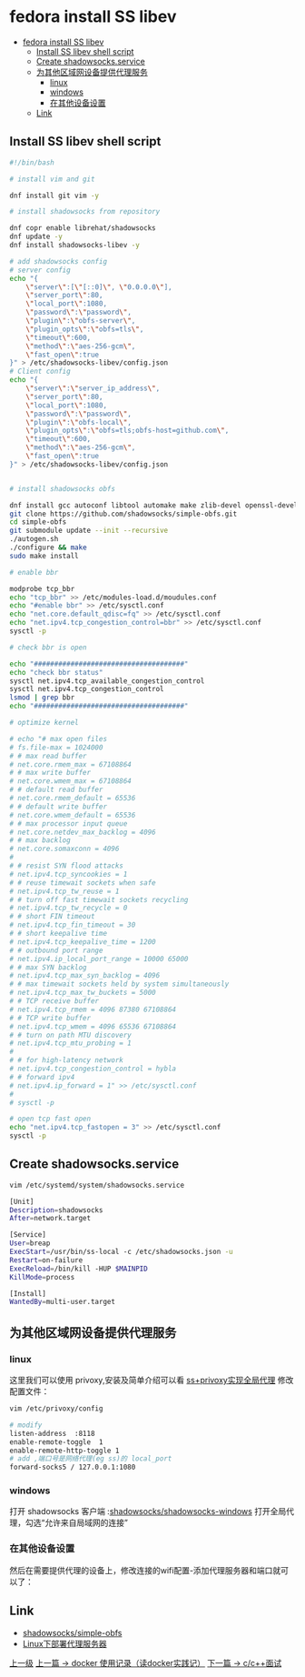 # fedora install SS libev

<!-- @import "[TOC]" {cmd="toc" depthFrom=1 depthTo=6 orderedList=false} -->
<!-- code_chunk_output -->

* [fedora install SS libev](#fedora-install-ss-libev)
	* [Install SS libev shell script](#install-ss-libev-shell-script)
	* [Create shadowsocks.service](#create-shadowsocksservice)
	* [为其他区域网设备提供代理服务](#为其他区域网设备提供代理服务)
		* [linux](#linux)
		* [windows](#windows)
		* [在其他设备设置](#在其他设备设置)
	* [Link](#link)

<!-- /code_chunk_output -->

## Install SS libev shell script
```sh
#!/bin/bash

# install vim and git

dnf install git vim -y

# install shadowsocks from repository

dnf copr enable librehat/shadowsocks
dnf update -y
dnf install shadowsocks-libev -y

# add shadowsocks config
# server config
echo "{
    \"server\":[\"[::0]\", \"0.0.0.0\"],
    \"server_port\":80,
    \"local_port\":1080,
    \"password\":\"password\",
    \"plugin\":\"obfs-server\",
    \"plugin_opts\":\"obfs=tls\",
    \"timeout\":600,
    \"method\":\"aes-256-gcm\",
    \"fast_open\":true
}" > /etc/shadowsocks-libev/config.json
# Client config
echo "{
    \"server\":\"server_ip_address\",
    \"server_port\":80,
    \"local_port\":1080,
    \"password\":\"password\",
    \"plugin\":\"obfs-local\",
    \"plugin_opts\":\"obfs=tls;obfs-host=github.com\",
    \"timeout\":600,
    \"method\":\"aes-256-gcm\",
    \"fast_open\":true
}" > /etc/shadowsocks-libev/config.json


# install shadowsocks obfs

dnf install gcc autoconf libtool automake make zlib-devel openssl-devel asciidoc xmlto libev-devel -y
git clone https://github.com/shadowsocks/simple-obfs.git
cd simple-obfs
git submodule update --init --recursive
./autogen.sh
./configure && make
sudo make install

# enable bbr

modprobe tcp_bbr
echo "tcp_bbr" >> /etc/modules-load.d/moudules.conf
echo "#enable bbr" >> /etc/sysctl.conf
echo "net.core.default_qdisc=fq" >> /etc/sysctl.conf
echo "net.ipv4.tcp_congestion_control=bbr" >> /etc/sysctl.conf
sysctl -p

# check bbr is open

echo "#####################################"
echo "check bbr status"
sysctl net.ipv4.tcp_available_congestion_control
sysctl net.ipv4.tcp_congestion_control
lsmod | grep bbr
echo "#####################################"

# optimize kernel

# echo "# max open files
# fs.file-max = 1024000
# # max read buffer
# net.core.rmem_max = 67108864
# # max write buffer
# net.core.wmem_max = 67108864
# # default read buffer
# net.core.rmem_default = 65536
# # default write buffer
# net.core.wmem_default = 65536
# # max processor input queue
# net.core.netdev_max_backlog = 4096
# # max backlog
# net.core.somaxconn = 4096
#
# # resist SYN flood attacks
# net.ipv4.tcp_syncookies = 1
# # reuse timewait sockets when safe
# net.ipv4.tcp_tw_reuse = 1
# # turn off fast timewait sockets recycling
# net.ipv4.tcp_tw_recycle = 0
# # short FIN timeout
# net.ipv4.tcp_fin_timeout = 30
# # short keepalive time
# net.ipv4.tcp_keepalive_time = 1200
# # outbound port range
# net.ipv4.ip_local_port_range = 10000 65000
# # max SYN backlog
# net.ipv4.tcp_max_syn_backlog = 4096
# # max timewait sockets held by system simultaneously
# net.ipv4.tcp_max_tw_buckets = 5000
# # TCP receive buffer
# net.ipv4.tcp_rmem = 4096 87380 67108864
# # TCP write buffer
# net.ipv4.tcp_wmem = 4096 65536 67108864
# # turn on path MTU discovery
# net.ipv4.tcp_mtu_probing = 1
#
# # for high-latency network
# net.ipv4.tcp_congestion_control = hybla
# # forward ipv4
# net.ipv4.ip_forward = 1" >> /etc/sysctl.conf
#
# sysctl -p

# open tcp fast open
echo "net.ipv4.tcp_fastopen = 3" >> /etc/sysctl.conf
sysctl -p

```

## Create shadowsocks.service
```sh
vim /etc/systemd/system/shadowsocks.service

[Unit]
Description=shadowsocks
After=network.target

[Service]
User=breap
ExecStart=/usr/bin/ss-local -c /etc/shadowsocks.json -u
Restart=on-failure
ExecReload=/bin/kill -HUP $MAINPID
KillMode=process

[Install]
WantedBy=multi-user.target
```

## 为其他区域网设备提供代理服务

### linux
这里我们可以使用 privoxy,安装及简单介绍可以看 [ss+privoxy实现全局代理](./ss_privoxy.md)
修改配置文件：
```sh
vim /etc/privoxy/config
```
```sh
# modify
listen-address  :8118  
enable-remote-toggle  1
enable-remote-http-toggle 1
# add ,端口号是网络代理(eg ss)的 local_port
forward-socks5 / 127.0.0.1:1080  
```

### windows
打开 shadowsocks 客户端 :[shadowsocks/shadowsocks-windows](https://github.com/shadowsocks/shadowsocks-windows)
打开全局代理，勾选“允许来自局域网的连接”

### 在其他设备设置

然后在需要提供代理的设备上，修改连接的wifi配置-添加代理服务器和端口就可以了：

## Link
* [shadowsocks/simple-obfs](https://github.com/shadowsocks/simple-obfs)
* [Linux下部署代理服务器](https://blog.csdn.net/m0_38110132/article/details/79796171)

[上一级](README.md)
[上一篇 -> docker 使用记录（读docker实践记）](docker.md)
[下一篇 -> c/c++面试](find_a_job.md)
